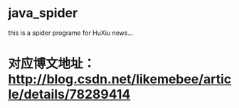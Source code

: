 # java_spider
this is a spider programe for HuXiu news...

# 对应博文地址：http://blog.csdn.net/likemebee/article/details/78289414